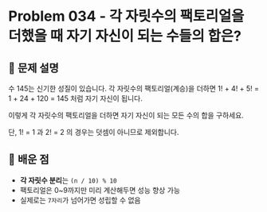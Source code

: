 # Problem 034 - 각 자릿수의 팩토리얼을 더했을 때 자기 자신이 되는 수들의 합은? 
 
## 📝 문제 설명  
수 145는 신기한 성질이 있습니다. 각 자릿수의 팩토리얼(계승)을 더하면 1! + 4! + 5! = 1 + 24 + 120 = 145 처럼 자기 자신이 됩니다.  
  
이렇게 각 자릿수의 팩토리얼을 더하면 자기 자신이 되는 모든 수의 합을 구하세요.  
  
단, 1! = 1 과 2! = 2 의 경우는 덧셈이 아니므로 제외합니다.  

## 🧠 배운 점  
- **각 자릿수 분리**는 `(n / 10) % 10`  
- 팩토리얼은 0~9까지만 미리 계산해두면 성능 향상 가능  
- 실제로는 `7자리`가 넘어가면 성립할 수 없음
